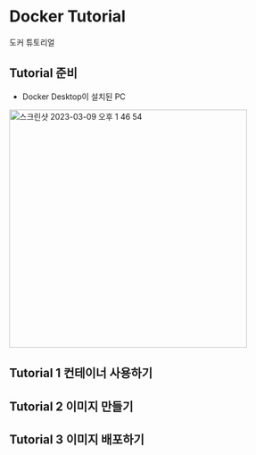 # Docker Tutorial
도커 튜토리얼

## Tutorial 준비
- Docker Desktop이 설치된 PC

<img width="426" alt="스크린샷 2023-03-09 오후 1 46 54" src="https://user-images.githubusercontent.com/38535571/223919692-8b442574-fd95-49a9-a530-d94f613ddc9c.png">


## Tutorial 1 컨테이너 사용하기

## Tutorial 2 이미지 만들기

## Tutorial 3 이미지 배포하기
